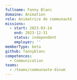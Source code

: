 ```yaml
---
fullname: Fanny Blanc
domaine: Animation
role: Animatrice de communauté
missions:
  - start: 2023-03-14
    end: 2023-12-31
    status: independent
    employer: ''
memberType: beta
github: fannyblanc
competences:
  - Communication
teams:
  - /teams/communaute-dinum
---
```

